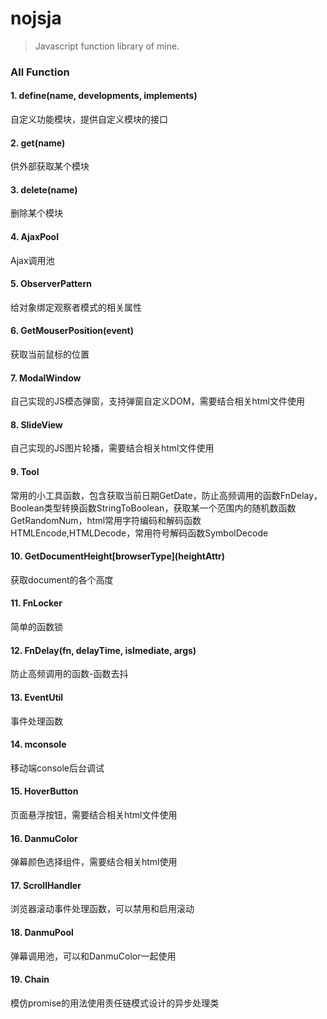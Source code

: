 # nojsja #
>Javascript function library of mine.

### All Function

#### 1. define(name, developments, implements)  
自定义功能模块，提供自定义模块的接口  

#### 2. get(name)  
供外部获取某个模块  

#### 3. delete(name)  
删除某个模块  

#### 4. AjaxPool  
Ajax调用池  

#### 5. ObserverPattern  
给对象绑定观察者模式的相关属性  

#### 6. GetMouserPosition(event)  
获取当前鼠标的位置  

#### 7. ModalWindow  
自己实现的JS模态弹窗，支持弹窗自定义DOM，需要结合相关html文件使用  

#### 8. SlideView  
自己实现的JS图片轮播，需要结合相关html文件使用  

#### 9. Tool  
常用的小工具函数，包含获取当前日期GetDate，防止高频调用的函数FnDelay，Boolean类型转换函数StringToBoolean，获取某一个范围内的随机数函数GetRandomNum，html常用字符编码和解码函数HTMLEncode,HTMLDecode，常用符号解码函数SymbolDecode  

#### 10. GetDocumentHeight\[browserType\](heightAttr)  
获取document的各个高度  

#### 11. FnLocker  
简单的函数锁  

#### 12. FnDelay(fn, delayTime, isImediate, args)  
防止高频调用的函数-函数去抖  

#### 13. EventUtil  
事件处理函数  

#### 14. mconsole  
移动端console后台调试  

#### 15. HoverButton  
页面悬浮按钮，需要结合相关html文件使用  

#### 16. DanmuColor  
弹幕颜色选择组件，需要结合相关html使用  

#### 17. ScrollHandler  
浏览器滚动事件处理函数，可以禁用和启用滚动  

#### 18. DanmuPool  
弹幕调用池，可以和DanmuColor一起使用  

#### 19. Chain
模仿promise的用法使用责任链模式设计的异步处理类  
